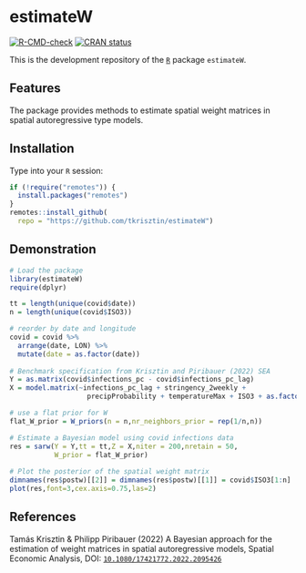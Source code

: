 # estimateW
<!-- badges: start -->
[![R-CMD-check](https://github.com/tkrisztin/estimateW/actions/workflows/check-standard.yaml/badge.svg)](https://github.com/tkrisztin/estimateW/actions/workflows/check-standard.yaml)
[![CRAN status](https://www.r-pkg.org/badges/version/estimateW)](https://CRAN.R-project.org/package=estimateW)
<!-- badges: end -->

This is the development repository of the [`R`](https://www.r-project.org/) package `estimateW`.

## Features

The package provides methods to estimate spatial weight matrices in spatial autoregressive type models.

## Installation

Type into your `R` session:

```r
if (!require("remotes")) {
  install.packages("remotes")
}
remotes::install_github(
  repo = "https://github.com/tkrisztin/estimateW")
```

## Demonstration

```r
# Load the package
library(estimateW)
require(dplyr)

tt = length(unique(covid$date))
n = length(unique(covid$ISO3))

# reorder by date and longitude
covid = covid %>% 
  arrange(date, LON) %>%
  mutate(date = as.factor(date))
  
# Benchmark specification from Krisztin and Piribauer (2022) SEA
Y = as.matrix(covid$infections_pc - covid$infections_pc_lag)
X = model.matrix(~infections_pc_lag + stringency_2weekly + 
                   precipProbability + temperatureMax + ISO3 + as.factor(date) + 0,data = covid)

# use a flat prior for W
flat_W_prior = W_priors(n = n,nr_neighbors_prior = rep(1/n,n))

# Estimate a Bayesian model using covid infections data
res = sarw(Y = Y,tt = tt,Z = X,niter = 200,nretain = 50,
           W_prior = flat_W_prior)
           
# Plot the posterior of the spatial weight matrix
dimnames(res$postw)[[2]] = dimnames(res$postw)[[1]] = covid$ISO3[1:n]
plot(res,font=3,cex.axis=0.75,las=2)
```

## References

Tamás Krisztin & Philipp Piribauer (2022) A Bayesian approach for the estimation of weight matrices in spatial autoregressive models, Spatial Economic Analysis, DOI: [`10.1080/17421772.2022.2095426`](https://doi.org/10.1080/17421772.2022.2095426) 
